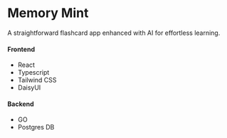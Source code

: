 # Memory Mint
A straightforward flashcard app enhanced with AI for effortless learning.

#### Frontend
- React
- Typescript
- Tailwind CSS
- DaisyUI

#### Backend
- GO 
- Postgres DB
